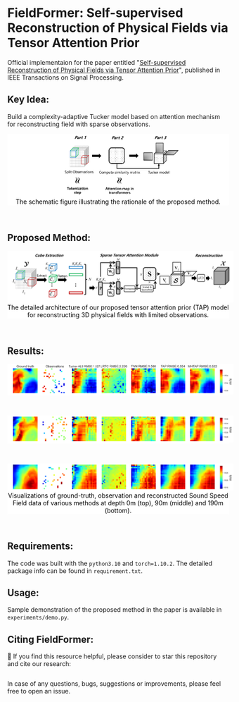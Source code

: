 # FieldFormer: Self-supervised Reconstruction of Physical Fields via Tensor Attention Prior

Official implementaion for the  paper entitled "[Self-supervised Reconstruction of Physical Fields via Tensor Attention Prior]()", published in IEEE Transactions on Signal Processing. 


## Key Idea:
Build a complexity-adaptive Tucker model based on attention mechanism for reconstructing field with sparse observations.
<p align='center' style="background-color:white;" >
    <img src='img/simplified.png' style='width:60%; margin-left:10px'>
    </br>
    <figurecaption style='color: black'>The schematic figure illustrating the rationale of the proposed method.</figurecaption>
</p>
</br>



## Proposed Method:
<p align='center' style="background-color:white;" >
    <img src='img/flowchart.png' style='width:%; margin-left:10px'>
    </br>
    <figurecaption style='color: black'>The detailed architecture of our proposed tensor attention prior (TAP) model for reconstructing 3D physical fields with
limited observations.</figurecaption>
</p>
</br>

## Results:
<p align='center' style="background-color:white;" >
    <img src='img/ssf_recon_0.png' style='width:%; margin-left:10px'>
    </br>
</p>
</br>
<p align='center' style="background-color:white;" >
    <img src='img/ssf_recon_9.png' style='width:%; margin-left:10px'>
    </br>
</p>
</br>
<p align='center' style="background-color:white;" >
    <img src='img/ssf_recon_19.png' style='width:%; margin-left:10px'>
    </br>
    <figurecaption style='color: black'>Visualizations of ground-truth, observation and reconstructed Sound Speed Field data of various methods at depth 0m (top), 90m (middle) and 190m (bottom).</figurecaption>
</p>
</br>


## Requirements:
The code was built with the `python3.10` and `torch=1.10.2`. The detailed package info can be found in `requirement.txt`.



## Usage:
 Sample demonstration of the proposed method in the paper is available in `experiments/demo.py`. 



## Citing FieldFormer:
🌟 If you find this resource helpful, please consider to star this repository and cite our research:

```tex

```
In case of any questions, bugs, suggestions or improvements, please feel free to open an issue.
